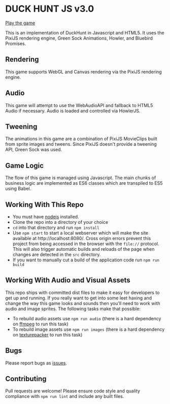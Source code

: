 # DUCK HUNT JS v3.0

[Play the game](https://www.jeddlevine.com/jedd-hunt)

This is an implementation of DuckHunt in Javascript and HTML5. It uses the PixiJS rendering engine, Green Sock Animations, Howler, and Bluebird Promises.

## Rendering
This game supports WebGL and Canvas rendering via the PixiJS rendering engine.

## Audio
This game will attempt to use the WebAudioAPI and fallback to HTML5 Audio if necessary. Audio is loaded and controlled via HowlerJS.

## Tweening
The animations in this game are a combination of PixiJS MovieClips built from sprite images and tweens. Since PixiJS doesn't provide a tweening API, Green Sock was used.

## Game Logic
The flow of this game is managed using Javascript. The main chunks of business logic are implemented as ES6 classes which are transpiled to ES5 using Babel.

## Working With This Repo

 - You must have [nodejs](https://nodejs.org/) installed.
 - Clone the repo into a directory of your choice
 - `cd` into that directory and run `npm install`
 - Use `npm start` to start a local webserver which will make the site available at http://localhost:8080/. Cross origin errors prevent this project from being accessed in the browser with the `file://` protocol. This will also trigger automatic builds and reloads of the page when changes are detected in the `src` directory.
 - If you want to manually cut a build of the application code run `npm run build`
 
## Working With Audio and Visual Assets
This repo ships with committed dist files to make it easy for developers to get up and running. If you really want to get into some leet haxing and change the way
this game looks and sounds then you'll need to work with audio and image sprites. The following tasks make that possible: 

 - To rebuild audio assets use `npm run audio` (there is a hard dependency on [ffmpeg](https://ffmpeg.org/download.html) to run this task)
 - To rebuild image assets use `npm run images` (there is a hard dependency on [texturepacker](https://www.codeandweb.com/texturepacker/download) to run this task)

## Bugs
Please report bugs as [issues](https://github.com/MattSurabian/DuckHunt-JS/issues).

## Contributing
Pull requests are welcome! Please ensure code style and quality compliance with `npm run lint` and include any built files.
